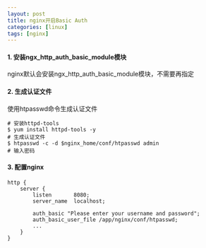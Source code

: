 ```yaml
---
layout: post
title: nginx开启Basic Auth
categories: [linux]
tags: [nginx]
---
```


> 

#### 1. 安装ngx_http_auth_basic_module模块
nginx默认会安装ngx_http_auth_basic_module模块，不需要再指定


#### 2. 生成认证文件

使用htpasswd命令生成认证文件
```
# 安装httpd-tools
$ yum install httpd-tools -y
# 生成认证文件
$ htpasswd -c -d $nginx_home/conf/htpasswd admin
# 输入密码
```

#### 3. 配置nginx

```
http {
	server {
		listen       8080;
		server_name  localhost;

		auth_basic "Please enter your username and password";
		auth_basic_user_file /app/nginx/conf/htpasswd;
		...
	}
}

```